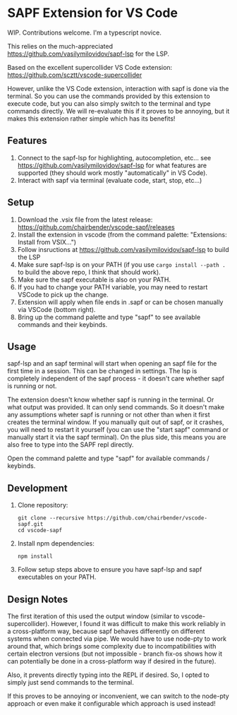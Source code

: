 # SAPF Extension for VS Code

WIP. Contributions welcome. I'm a typescript novice.

This relies on the much-appreciated https://github.com/vasilymilovidov/sapf-lsp for the LSP.

Based on the excellent supercollider VS Code extension: https://github.com/scztt/vscode-supercollider

However, unlike the VS Code extension, interaction with sapf is done via the terminal. So you can use the commands
provided by this extension to execute code, but you can also simply switch to the terminal and type commands directly. We will re-evaluate
this if it proves to be annoying, but it makes this extension rather simple which has its benefits!

## Features

1. Connect to the sapf-lsp for highlighting, autocompletion, etc... see https://github.com/vasilymilovidov/sapf-lsp for what features are supported (they should work mostly
"automatically" in VS Code).
2. Interact with sapf via terminal (evaluate code, start, stop, etc...)

## Setup
1. Download the .vsix file from the latest release: https://github.com/chairbender/vscode-sapf/releases
1. Install the extension in vscode (from the command palette: "Extensions: Install from VSIX...")
1. Follow insructions at https://github.com/vasilymilovidov/sapf-lsp to build the LSP
1. Make sure sapf-lsp is on your PATH (if you use `cargo install --path .` to build the above repo, I think that should work).
1. Make sure the sapf executable is also on your PATH.
1. If you had to change your PATH variable, you may need to restart VSCode to pick up the change.
1. Extension will apply when file ends in .sapf or can be chosen manually via VSCode (bottom right).
1. Bring up the command palette and type "sapf" to see available commands and their keybinds.

## Usage

sapf-lsp and an sapf terminal will start when opening an sapf file for the first time in a session.
This can be changed in settings. The lsp is completely independent of the sapf process - it doesn't care whether
sapf is running or not.

The extension doesn't know whether sapf is running in the terminal. Or what output was provided. It can only send commands. So it doesn't make
any assumptions wheter sapf is running or not other than when it first creates the terminal window. If you manually quit out of 
sapf, or it crashes, you will need to restart it yourself (you can use the "start sapf" command or manually start it via
the sapf terminal). On the plus side, this means you are also free to type into the SAPF repl directly.

Open the command palette and type "sapf" for available commands / keybinds.

## Development

1. Clone repository:

    ```
    git clone --recursive https://github.com/chairbender/vscode-sapf.git
    cd vscode-sapf
    ```
2. Install npm dependencies:

    ```
    npm install
    ```

3. Follow setup steps above to ensure you have sapf-lsp and sapf executables on your PATH.

## Design Notes

The first iteration of this used the output window (similar to vscode-supercollider). However, I found it was difficult
to make this work reliably in a cross-platform way, because sapf behaves differently on different systems when connected via
pipe. We would have to use node-pty to work around that, which brings some complexity due to incompatibilities with
certain electron versions (but not impossible - branch fix-os shows how it can potentially be done in a cross-platform way
if desired in the future). 

Also, it prevents directly typing into the REPL if desired. So, I opted
to simply just send commands to the terminal.

If this proves to be annoying or inconvenient, we can switch to the node-pty approach or even make it configurable which
approach is used instead!